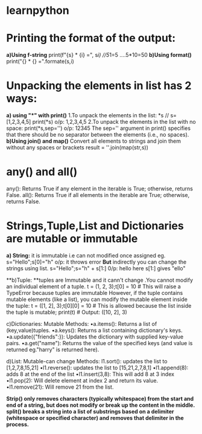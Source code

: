 # learnpython

# Printing the format of the output:
**a)Using f-string**
print(f"{s} * {i} =", s*i) //5*1=5 ....5*10=50
**b)Using format()**
print("{} * {} =".formate(s,i)
# Unpacking the elements in list has 2 ways:
**a) using "*" with print()**
1.To unpack the elements in the list: *s // s=[1,2,3,4,5] print(*s) o/p: 1,2,3,4,5 
2.To unpack the elements in the list with no space: print(*s,sep='') o/p: 12345
The sep='' argument in print() specifies that there should be no separator between the elements (i.e., no spaces).
**b)Using join() and map()**
Convert all elements to strings and join them without any spaces or brackets
result = ''.join(map(str,s))

# any() and all()
any(): Returns True if any element in the iterable is True; otherwise, returns False.
all(): Returns True if all elements in the iterable are True; otherwise, returns False.

# Strings,Tuple,List and Dictionaries are mutable or immutable
**a) String:** it is immutable i.e can not modified once assigned eg. s="Hello";s[0]="h" o/p: it throws error
**But** indirectly you can change the strings using list. s="Hello";s="h" + s[1:] 0/p: hello here s[1:] gives "ello"

**b)Tuple: **tuples are Immutable and it cann't change .You cannot modify an individual element of a tuple.
t = (1, 2, 3);t[0] = 10  # This will raise a TypeError because tuples are immutable
However, if the tuple contains mutable elements (like a list), you can modify the mutable element inside the tuple:
t = ([1, 2], 3);t[0][0] = 10  # This is allowed because the list inside the tuple is mutable; print(t)  # Output: ([10, 2], 3)

c)Dictionaries: Mutable
Methods:
•a.items(): Returns a list of (key,value)tuples.
•a.keys(): Returns a list containing dictionary's keys.
•a.update({"friends":}): Updates the dictionary with supplied key-value pairs.
•a.get("name"): Returns the value of the specified keys (and value is returned eg."harry" is returned here).

d)List: Mutable-can change
Methods:
l1.sort(): updates the list to [1,2,7,8,15,21]
•l1.reverse(): updates the list to [15,21,2,7,8,1]
•l1.append(8): adds 8 at the end of the list
•l1.insert(3,8): This will add 8 at 3 index
•l1.pop(2): Will delete element at index 2 and return its value.
•l1.remove(21): Will remove 21 from the list.


**Strip()  only removes characters (typically whitespace) from the start and end of a string, but does not modify or break up the content in the middle.**
**split() breaks a string into a list of substrings based on a delimiter (whitespace or specified character) and removes that delimiter in the process.**
